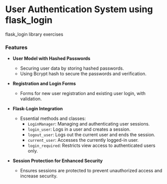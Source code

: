 # User Authentication System using flask_login
flask_login library exercises

### Features

- **User Model with Hashed Passwords**  
  - Securing user data by storing hashed passwords.
  - Using Bcrypt hash to secure the passwords and verification.

- **Registration and Login Forms**  
  - Forms for new user registration and existing user login, with validation.

- **Flask-Login Integration**  

  - Essential methods and classes:
    - `LoginManager`: Managing and authenticating user sessions.
    - `login_user`: Logs in a user and creates a session.
    - `logout_user`: Logs out the current user and ends the session.
    - `current_user`: Accesses the currently logged-in user.
    - `login_required`: Restricts view access to authenticated users only.

- **Session Protection for Enhanced Security**  
  - Ensures sessions are protected to prevent unauthorized access and increase security.

